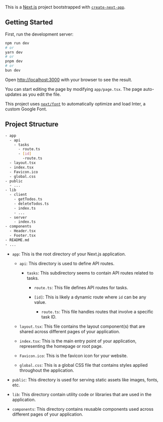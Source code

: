 This is a [Next.js](https://nextjs.org/) project bootstrapped with [`create-next-app`](https://github.com/vercel/next.js/tree/canary/packages/create-next-app).

## Getting Started

First, run the development server:

```bash
npm run dev
# or
yarn dev
# or
pnpm dev
# or
bun dev
```

Open [http://localhost:3000](http://localhost:3000) with your browser to see the result.

You can start editing the page by modifying `app/page.tsx`. The page auto-updates as you edit the file.

This project uses [`next/font`](https://nextjs.org/docs/basic-features/font-optimization) to automatically optimize and load Inter, a custom Google Font.

## Project Structure

```bash
- app
  - api
	- tasks
	  - route.ts
	  - [id]
	  	-route.ts
  - layout.tsx
  - index.tsx
  - Favicon.ico
  - global.css
- public
  - ...
- lib
  - client
	- getTodos.ts
	- deleteTodos.ts
	- index.ts
	- ...
  - server
	- index.ts
- components
  - Header.tsx
  - Footer.tsx
- README.md
- ...
```

-   `app`: This is the root directory of your Next.js application.

    -   `api`: This directory is used to define API routes.

        -   `tasks`: This subdirectory seems to contain API routes related to tasks.

            -   `route.ts`: This file defines API routes for tasks.

            -   `[id]`: This is likely a dynamic route where `id` can be any value.

                -   `route.ts`: This file handles routes that involve a specific task ID.

    -   `layout.tsx`: This file contains the layout component(s) that are shared across different pages of your application.

    -   `index.tsx`: This is the main entry point of your application, representing the homepage or root page.

    -   `Favicon.ico`: This is the favicon icon for your website.

    -   `global.css`: This is a global CSS file that contains styles applied throughout the application.

-   `public`: This directory is used for serving static assets like images, fonts, etc.

-   `lib`: This directory contain utility code or libraries that are used in the application.

-   `components`: This directory contains reusable components used across different pages of your application.
